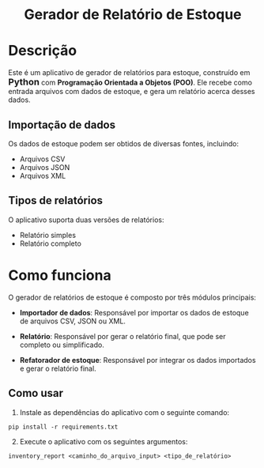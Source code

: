 <h1 align="center">Gerador de Relatório de Estoque</h1>

# Descrição

Este é um aplicativo de gerador de relatórios para estoque, construído em <spam style="font-size: 18px">**Python**</spam> com **Programação Orientada a Objetos (POO)**. Ele recebe como entrada arquivos com dados de estoque, e gera um relatório acerca desses dados.

## Importação de dados



Os dados de estoque podem ser obtidos de diversas fontes, incluindo:

* Arquivos CSV
* Arquivos JSON
* Arquivos XML

## Tipos de relatórios



O aplicativo suporta duas versões de relatórios:

* Relatório simples
* Relatório completo

# Como funciona

O gerador de relatórios de estoque é composto por três módulos principais:

* **Importador de dados**: Responsável por importar os dados de estoque de arquivos CSV, JSON ou XML.

* **Relatório**: Responsável por gerar o relatório final, que pode ser completo ou simplificado.

* **Refatorador de estoque**: Responsável por integrar os dados importados e gerar o relatório final.

## Como usar

1. Instale as dependências do aplicativo com o seguinte comando:

```
pip install -r requirements.txt

```

2. Execute o aplicativo com os seguintes argumentos:

```
inventory_report <caminho_do_arquivo_input> <tipo_de_relatório>

```
